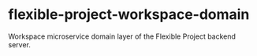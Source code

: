# flexible-project-workspace-domain

Workspace microservice domain layer of the Flexible Project backend server.
